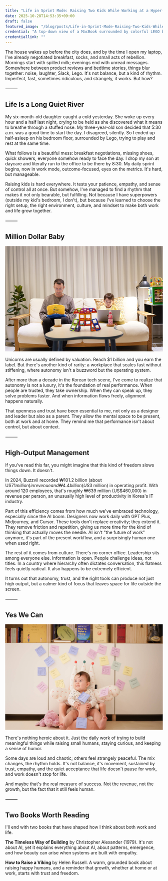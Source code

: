 ```yaml
---
title: "Life in Sprint Mode: Raising Two Kids While Working at a Hyper-Dynamic Korean Startup"
date: 2025-10-28T14:53:35+09:00
draft: false
featured_image: "/blog/posts/Life-in-Sprint-Mode-Raising-Two-Kids-While-Working-at-a-Hyper-Dynamic-Korean-Startup/hero.jpg"
credential: "A top-down view of a MacBook surrounded by colorful LEGO bricks, symbolizing the intersection of work and family life"
credentiallink: ""
---
```


The house wakes up before the city does, and by the time I open my laptop, I've already negotiated breakfast, socks, and small acts of rebellion. Mornings start with spilled milk; evenings end with unread messages. Somewhere between product reviews and bedtime stories, things blur together: noise, laughter, Slack, Lego. It's not balance, but a kind of rhythm. Imperfect, fast, sometimes ridiculous, and strangely, it works. But how?

⸻

## Life Is a Long Quiet River

My six-month-old daughter caught a cold yesterday. She woke up every hour and a half last night, crying to be held as she discovered what it means to breathe through a stuffed nose. My three-year-old son decided that 5:30 a.m. was a good time to start the day. I disagreed, silently. So I ended up half-asleep on his bedroom floor, surrounded by Lego, trying to play and rest at the same time.

What follows is a beautiful mess: breakfast negotiations, missing shoes, quick showers, everyone somehow ready to face the day. I drop my son at daycare and literally run to the office to be there by 8:30. My daily sprint begins, now in work mode, outcome-focused, eyes on the metrics. It's hard, but manageable.

Raising kids is hard everywhere. It tests your patience, empathy, and sense of control all at once. But somehow, I've managed to find a rhythm that makes it not only bearable, but fulfilling. Not because I have superpowers (outside my kid's bedroom, I don't), but because I've learned to choose the right setup, the right environment, culture, and mindset to make both work and life grow together.

⸻

## Million Dollar Baby

![A baby sitting in a baby seat surrounded by colorful sticky notes on a white cabinet](/blog/posts/Life-in-Sprint-Mode-Raising-Two-Kids-While-Working-at-a-Hyper-Dynamic-Korean-Startup/output.jpg)

Unicorns are usually defined by valuation. Reach $1 billion and you earn the label. But there's another kind of rarity: a workplace that scales fast without stiffening, where autonomy isn't a buzzword but the operating system.

After more than a decade in the Korean tech scene, I've come to realize that autonomy is not a luxury, it's the foundation of real performance. When people are trusted, they take ownership. When they can speak up, they solve problems faster. And when information flows freely, alignment happens naturally.

That openness and trust have been essential to me, not only as a designer and leader but also as a parent. They allow the mental space to be present, both at work and at home. They remind me that performance isn't about control, but about context.

⸻

## High-Output Management

If you've read this far, you might imagine that this kind of freedom slows things down. It doesn't.

In 2024, Buzzvil recorded ₩101.2 billion (about US$71 million) in revenue and ₩4.4 billion (US$3 million) in operating profit. With around 120 employees, that's roughly ₩639 million (US$460,000) in revenue per person, an unusually high level of productivity in Korea's IT industry.

Part of this efficiency comes from how much we've embraced technology, especially since the AI boom. Designers now work daily with GPT Plus, Midjourney, and Cursor. These tools don't replace creativity; they extend it. They remove friction and repetition, giving us more time for the kind of thinking that actually moves the needle. AI isn't "the future of work" anymore, it's part of the present workflow, and a surprisingly human one when used right.

The rest of it comes from culture. There's no corner office. Leadership sits among everyone else. Information is open. People challenge ideas, not titles. In a country where hierarchy often dictates conversation, this flatness feels quietly radical. It also happens to be extremely efficient.

It turns out that autonomy, trust, and the right tools can produce not just high output, but a calmer kind of focus that leaves space for life outside the screen.

⸻

## Yes We Can

![A man and young boy sitting on a sofa with electronic devices and toys on a table](/blog/posts/Life-in-Sprint-Mode-Raising-Two-Kids-While-Working-at-a-Hyper-Dynamic-Korean-Startup/yeswecan.jpg)

There's nothing heroic about it. Just the daily work of trying to build meaningful things while raising small humans, staying curious, and keeping a sense of humor.

Some days are loud and chaotic; others feel strangely peaceful. The mix changes, the rhythm holds. It's not balance, it's movement, sustained by trust, empathy, and the quiet acceptance that life doesn't pause for work, and work doesn't stop for life.

And maybe that's the real measure of success. Not the revenue, not the growth, but the fact that it still feels human.

⸻

## Two Books Worth Reading

I'll end with two books that have shaped how I think about both work and life.

**The Timeless Way of Building** by Christopher Alexander (1979). It's not about AI, yet it explains everything about AI, about patterns, emergence, and how beauty can arise when systems are built with empathy.

**How to Raise a Viking** by Helen Russell. A warm, grounded book about raising happy humans, and a reminder that growth, whether at home or at work, starts with trust and freedom.
